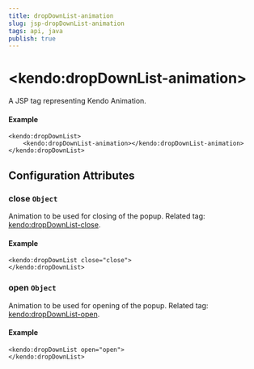 ```yaml
---
title: dropDownList-animation
slug: jsp-dropDownList-animation
tags: api, java
publish: true
---
```


# \<kendo:dropDownList-animation\>
A JSP tag representing Kendo Animation.

#### Example
    <kendo:dropDownList>
        <kendo:dropDownList-animation></kendo:dropDownList-animation>
    </kendo:dropDownList>


## Configuration Attributes


### close `Object`

Animation to be used for closing of the popup. Related tag: [kendo:dropDownList-close](#kendo-dropDownList-close). 

#### Example
    <kendo:dropDownList close="close">
    </kendo:dropDownList>



### open `Object`

Animation to be used for opening of the popup. Related tag: [kendo:dropDownList-open](#kendo-dropDownList-open). 

#### Example
    <kendo:dropDownList open="open">
    </kendo:dropDownList>


